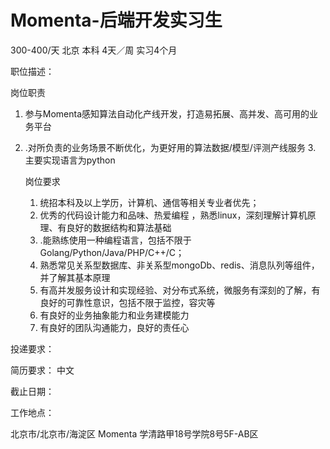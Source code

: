 # Momenta-后端开发实习生

300-400/天 北京 本科 4天／周 实习4个月

职位描述：

岗位职责

1. 参与Momenta感知算法自动化产线开发，打造易拓展、高并发、高可用的业务平台 

2. .对所负责的业务场景不断优化，为更好用的算法数据/模型/评测产线服务 3. 主要实现语言为python 

   岗位要求

   1. 统招本科及以上学历，计算机、通信等相关专业者优先；
   2.  优秀的代码设计能力和品味、热爱编程 ，熟悉linux，深刻理解计算机原理、有良好的数据结构和算法基础
   3.  .能熟练使用一种编程语言，包括不限于Golang/Python/Java/PHP/C++/C；
   4.   熟悉常见关系型数据库、非关系型mongoDb、redis、消息队列等组件，并了解其基本原理
   5.  有高并发服务设计和实现经验、对分布式系统，微服务有深刻的了解，有良好的可靠性意识，包括不限于监控，容灾等 
   6.  有良好的业务抽象能力和业务建模能力
   7. 有良好的团队沟通能力，良好的责任心

投递要求：

简历要求： 中文

截止日期：

工作地点：

北京市/北京市/海淀区 Momenta 学清路甲18号学院8号5F-AB区